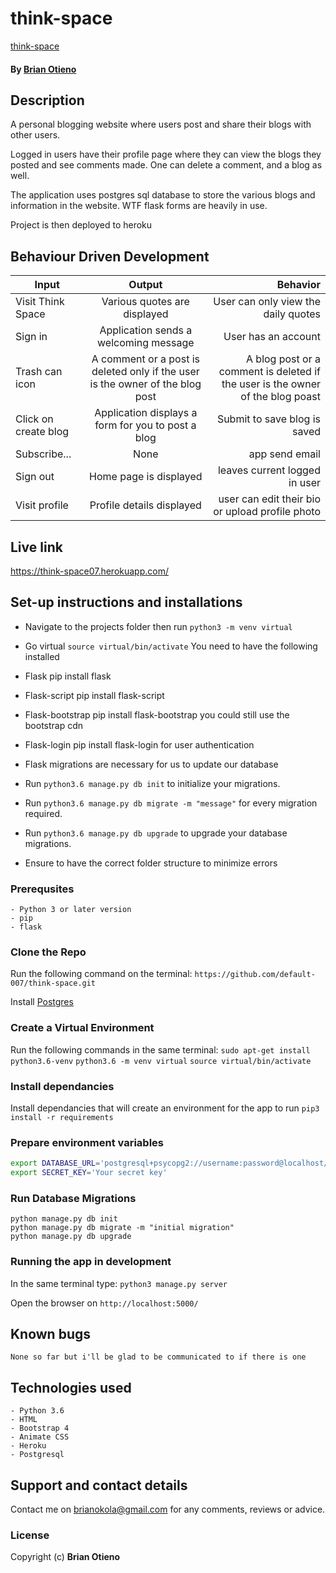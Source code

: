 # think-space

[think-space](https://think-space07.herokuapp.com/)

#### By **[Brian Otieno](https://github.com/default-007)**

## Description

A personal blogging website where users post and share their blogs with other users.

Logged in users have their profile page where they can view the blogs they posted and see comments made. One can delete a comment, and a blog as well.

The application uses postgres sql database to store the various blogs and information in the website. WTF flask forms are heavily in use.

Project is then deployed to heroku

## Behaviour Driven Development

| Input                |                                    Output                                     |                                                                       Behavior |
| -------------------- | :---------------------------------------------------------------------------: | -----------------------------------------------------------------------------: |
| Visit Think Space    |                         Various quotes are displayed                          |                                            User can only view the daily quotes |
| Sign in              |                     Application sends a welcoming message                     |                                                            User has an account |
| Trash can icon       | A comment or a post is deleted only if the user is the owner of the blog post | A blog post or a comment is deleted if the user is the owner of the blog poast |
| Click on create blog |              Application displays a form for you to post a blog               |                                                   Submit to save blog is saved |
| Subscribe...         |                                     None                                      |                                                                 app send email |
| Sign out             |                            Home page is displayed                             |                                                  leaves current logged in user |
| Visit profile        |                           Profile details displayed                           |                                user can edit their bio or upload profile photo |

## Live link

https://think-space07.herokuapp.com/

## Set-up instructions and installations

- Navigate to the projects folder then run `python3 -m venv virtual`
- Go virtual `source virtual/bin/activate` You need to have the following installed
- Flask pip install flask
- Flask-script pip install flask-script
- Flask-bootstrap pip install flask-bootstrap you could still use the bootstrap cdn
- Flask-login pip install flask-login for user authentication
- Flask migrations are necessary for us to update our database

- Run `python3.6 manage.py db init` to initialize your migrations.
- Run `python3.6 manage.py db migrate -m "message"` for every migration required.
- Run `python3.6 manage.py db upgrade` to upgrade your database migrations.
- Ensure to have the correct folder structure to minimize errors

### Prerequsites

    - Python 3 or later version
    - pip
    - flask

### Clone the Repo

Run the following command on the terminal:
`https://github.com/default-007/think-space.git`

Install [Postgres](https://www.postgresql.org/download/)

### Create a Virtual Environment

Run the following commands in the same terminal:
`sudo apt-get install python3.6-venv`
`python3.6 -m venv virtual`
`source virtual/bin/activate`

### Install dependancies

Install dependancies that will create an environment for the app to run
`pip3 install -r requirements`

### Prepare environment variables

```bash
export DATABASE_URL='postgresql+psycopg2://username:password@localhost/pitchit'
export SECRET_KEY='Your secret key'
```

### Run Database Migrations

```
python manage.py db init
python manage.py db migrate -m "initial migration"
python manage.py db upgrade
```

### Running the app in development

In the same terminal type:
`python3 manage.py server`

Open the browser on `http://localhost:5000/`

## Known bugs

`None so far but i'll be glad to be communicated to if there is one`

## Technologies used

    - Python 3.6
    - HTML
    - Bootstrap 4
    - Animate CSS
    - Heroku
    - Postgresql

## Support and contact details

Contact me on brianokola@gmail.com for any comments, reviews or advice.

### License

Copyright (c) **Brian Otieno**
